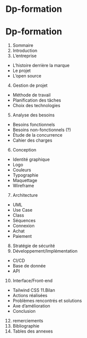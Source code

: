 # Dp-formation
# Dp-formation
1. Sommaire
2. Introduction 
3. L’entreprise
- L’histoire derrière la marque
- Le projet
- L’open source
4. Gestion de projet
- Méthode de travail
- Planification des tâches
- Choix des technologies
5. Analyse des besoins
- Besoins fonctionnels
- Besoins non-fonctionnels (?)
- Étude de la concurrence
- Cahier des charges
6. Conception
- Identité graphique
- Logo
- Couleurs
- Typographie
- Maquettage
- Wireframe
7. Architecture
- UML
- Use Case
- Class
- Séquences 
- Connexion
- Achat
- Paiement
8. Stratégie de sécurité
9. Développement/Implémentation
- CI/CD
- Base de donnée
- API
10. Interface/Front-end
- Tailwind CSS
11.Bilan
- Actions réalisées
- Problèmes rencontrés et solutions
- Axe d’amélioration
- Conclusion
12. remerciements
13. Bibliographie
14. Tables des annexes 
